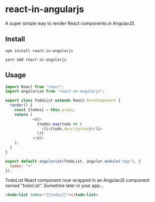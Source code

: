 # react-in-angularjs

A super simple way to render React components in AngularJS.

## Install
`npm install react-in-angularjs`

`yarn add react-in-angularjs`

## Usage

```js
import React from "react";
import angularize from "react-in-angularjs";

export class TodoList extends React.PureComponent {
  render() {
  	const {todos} = this.props;
  	return (
            <ol>
              {todos.map(todo => (
                <li>{todo.description}</li>
              ))}
            </ol>
  	);
  }
}

export default angularize(TodoList, angular.module("app"), {
  todos: "<"	
});
```

TodoList React component now wrapped in an AngularJS component named "todoList". Sometime later in your app...

```html
<todo-list todos="{{todos}}"></todo-list>
```